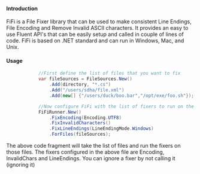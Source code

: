 
#### Introduction
FiFi is a File Fixer library that can be used to make consistent Line Endings, File Encoding and Remove Invalid ASCII characters. It provides an easy to use Fluent API's that can be easily setup and called in couple of lines of code. FiFi is based on .NET standard and can run in Windows, Mac, and Unix.

#### Usage

```c#
            //First define the list of files that you want to fix
            var fileSources = FileSources.New()
                .Add(directory, "*.cs")
                .Add("/users/sdha/file.xml")
                .Add(new[] {"/users/duck/boo.bar","/opt/exe/foo.sh"});

            //Now configure FiFi with the list of fixers to run on the files mentioned above
            FiFiRunner.New()
                .FixEncoding(Encoding.UTF8)
                .FixInvalidCharacters()
                .FixLineEndings(LineEndingMode.Windows)
                .ForFiles(fileSources);

```

The above code fragment will take the list of files and run the fixers on those files. The fixers configured in the above file are Encoding, InvalidChars and LineEndings. You can ignore a fixer by not calling it (ignoring it)

